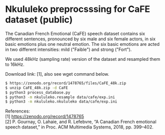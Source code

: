 # Nkululeko preprocsssing for CaFE dataset (public)

The Canadian French Emotional (CaFE) speech dataset contains six different sentences, pronounced by six male and six female actors, in six basic emotions plus one neutral emotion. The six basic emotions are acted in two different intensities: mild ("Faible") and strong ("Fort").

We used 48kHz (sampling rate) version of the dataset and resampled them to 16kHz.

Download link: [1], also see wget command below.

```bash 
$ https://zenodo.org/record/1478765/files/CaFE_48k.zip
$ unzip CaFE_48k.zip -d CaFE
$ python3 process_database.py
$ python3 -m nkululeko.resample data/cafe/exp.ini
$ python3 -m nkululeko.nkululeko data/cafe/exp.ini
```


References:   
[1] https://zenodo.org/record/1478765  
[2] P. Gournay, O. Lahaie, and R. Lefebvre, “A Canadian French emotional speech dataset,” in Proc. ACM Multimedia Systems, 2018, pp. 399–402.
